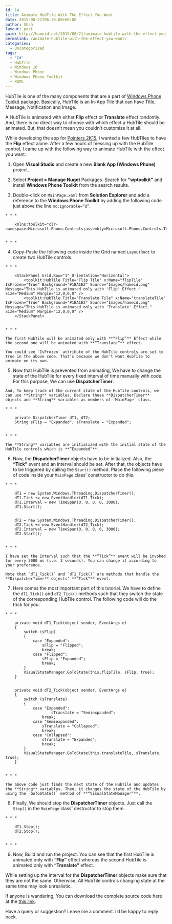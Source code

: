```yaml
---
id: 14
title: Animate HubTile With The Effect You Want
date: 2015-08-21T06:30:00+00:00
author: Shah
layout: post
guid: http://hameid.net/2015/08/21/animate-hubtile-with-the-effect-you-want/
permalink: /animate-hubtile-with-the-effect-you-want/
categories:
  - Uncategorized
tags:
  - 'C#'
  - HubTile
  - Windows 10
  - Windows Phone
  - Windows Phone Toolkit
  - XAML
---
```

HubTile is one of the many components that are a part of [Windows Phone Toolkit](https://phone.codeplex.com/) package. Basically, HubTile is an In-App Tile that can have Title, Message, Notification and Image.

A HubTile is animated with either **Flip** effect or **Translate** effect randomly. And, there is no direct way to choose with which effect a HubTile should be animated. But, that doesn’t mean you couldn’t customize it at all.

While developing the app for [Pointers 2K15](/tag/pointers-2k15/), I wanted a few HubTiles to have the **Flip** effect alone. After a few hours of messing up with the HubTile control, I came up with the following way to animate HubTile with the effect you want.

  1. Open **Visual Studio** and create a new **Blank App (Windows Phone)** project.

  2. Select **Project » Manage Nuget** Packages. Search for **“wptoolkit”** and install **Windows Phone Toolkit** from the search results.

  3. Double-click on `MainPage.xaml` from **Solution Explorer** and add a reference to the **Windows Phone Toolkit** by adding the following code just above the line `mc:Ignorable=”d”`.
    
    * * *
    
        xmlns:toolkit="clr-namespace:Microsoft.Phone.Controls;assembly=Microsoft.Phone.Controls.Toolkit"
        
    
    * * *

  4. Copy-Paste the following code inside the Grid named `LayoutRoot` to create two HubTile controls.
    
    * * *
    
        <StackPanel Grid.Row="1" Orientation="Horizontal">
            <toolkit:HubTile Title="Flip Tile" x:Name="flipTile" IsFrozen="True" Background="#1BA1E2" Source="Images/hameid.png" Message="This HubTile is animated only with 'Flip' Effect." Size="Medium" Margin="12,0,0,0" />
            <toolkit:HubTile Title="Translate Tile" x:Name="translateTile" IsFrozen="True" Background="#1BA1E2" Source="Images/hameid.png" Message="This HubTile is animated only with 'Translate' Effect." Size="Medium" Margin="12,0,0,0" />
        </StackPanel>
        
    
    * * *
    
    The first HubTile will be animated only with **“Flip”** Effect while the second one will be animated with **“Translate”** effect.
    
    You could see `IsFrozen` attribute of the HubTile controls are set to true in the above code. That’s because we don’t want HubTile to animate on its own.

  5. Now that HubTile is prevented from animating, We have to change the state of the HubTile for every fixed interval of time manually with code. For this purpose, We can use **DispatcherTimer**.
    
    And, To keep track of the current state of the HubTile controls, we can use **String** variables. Declare these **DispatcherTimer** objects and **String** variables as members of `MainPage` class.
    
    * * *
    
        private DispatcherTimer dT1, dT2;
        String sFlip = "Expanded", sTranslate = "Expanded";
        
    
    * * *
    
    The **String** variables are initialized with the initial state of the HubTile controls which is **“Expanded“**.

  6. Now, the **DispatcherTimer** objects have to be initialized. Also, the **“Tick”** event and an interval should be set. After that, the objects have to be triggered by calling the `Start()` method. Place the following piece of code inside your `MainPage` class’ constructor to do this.
    
    * * *
    
        dT1 = new System.Windows.Threading.DispatcherTimer();
        dT1.Tick += new EventHandler(dT1_Tick);
        dT1.Interval = new TimeSpan(0, 0, 0, 0, 3000);
        dT1.Start();
        
        
        dT2 = new System.Windows.Threading.DispatcherTimer();
        dT2.Tick += new EventHandler(dT2_Tick);
        dT2.Interval = new TimeSpan(0, 0, 0, 0, 3000);
        dT2.Start();
        
    
    * * *
    
    I have set the Interval such that the **“Tick”** event will be invoked for every 3000 ms (i.e. 3 seconds). You can change it according to your preference.
    
    Note that `dT1_Tick()` and `dT2_Tick()` are methods that handle the **DispatcherTimer** objects’ **“Tick”** event.

  7. Here comes the most important part of this tutorial. We have to define the `dT1_Tick()` and `dT2_Tick()` methods such that they switch the state of the corresponding HubTile control. The following code will do the trick for you.
    
    * * *
    
        private void dT1_Tick(object sender, EventArgs e)
        {
            switch (sFlip)
            {
                case "Expanded":
                    sFlip = "Flipped";
                    break;
                case "Flipped":
                    sFlip = "Expanded";
                    break;
            }
            VisualStateManager.GoToState(this.flipTile, sFlip, true);
        }
        
        
        private void dT2_Tick(object sender, EventArgs e)
        {
            switch (sTranslate)
            {
                case "Expanded":
                        sTranslate = "Semiexpanded";
                    break;
                case "Semiexpanded":
                    sTranslate = "Collapsed";
                    break;
                case "Collapsed":
                    sTranslate = "Expanded";
                    break;
            }   
            VisualStateManager.GoToState(this.translateTile, sTranslate, true);
        }
        
    
    * * *
    
    The above code just finds the next state of the HubTile and updates the **String** variables. Then, it changes the state of the HubTile by using the `GoToState()` method of **“VisualStateManager“**.

  8. Finally, We should stop the **DispatcherTimer** objects. Just call the `Stop()` in the `MainPage` class’ destructor to stop them.
    
    * * *
    
        dT1.Stop();
        dT2.Stop();
        
    
    * * *

  9. Now, Build and run the project. You can see that the first HubTile is animated only with **“Flip”** effect whereas the second HubTile is animated only with **“Translate”** effect.

While setting up the interval for the **DispatcherTimer** objects make sure that they are not the same. Otherwise, All HubTile controls changing state at the same time may look unrealistic.

If anyone is wandering, You can download the complete source code here at the [this link](https://adf.ly/1N5N0K).

Have a query or suggestion? Leave me a comment. I’d be happy to reply back.